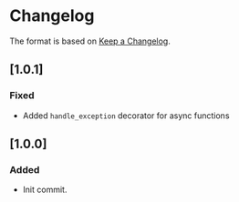 # Changelog
The format is based on [Keep a Changelog](https://keepachangelog.com/en/1.0.0/).

## [1.0.1]
### Fixed
- Added `handle_exception` decorator for async functions

## [1.0.0]
### Added
- Init commit.

